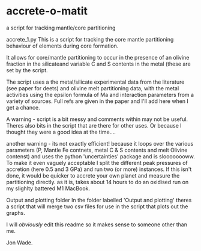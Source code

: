 # accrete-o-matit
a script for tracking mantle/core partitioning 


accrete_1.py
This is a script for tracking the core mantle partitioning behaviour of elements during core formation.

It allows for core/mantle partitioning to occur in the presence of an olivine fraction in the silicateand variable C and S contents in the metal (these are set by the script.

The script uses a the metal/silicate experimental data from the literature (see paper for deets) and olivine melt partitioning data, with the metal activities using the epsilon formula of Ma and interaction parameters from a variety of sources.  Full refs are given in the paper and I'll add here when I get a chance.  

A warning - script is a bit messy  and comments within may not be useful. Theres also bits in the script that are there for other uses.  Or because I thought they were a good idea at the time....

another warning - its not exactly efficient!  because it loops over the various parameters (P, Mantle Fe contnets,  metal C & S contents and melt Olivine contenst) and uses the python 'uncertainties' package and is sloooooooww. To make it even vaguely acceptable I split the different peak pressures of accretion (here 0.5 and 3 GPa)  and run two (or more) instances. If this isn't done, it would be quicker to accrete your own planet and measure the partitioning directly.  as it is, takes about 14 hours to do an oxidised run on my slighlty battered M1 MacBook. 

Output and plotting folder
In the folder labelled 'Output and plotting' theres a script that will merge two csv files for use in the script that plots out the graphs. 

I will *obviously* edit this readme so it makes sense to someone other than me.  

Jon Wade. 
